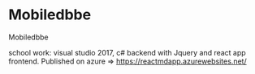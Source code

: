 # Mobiledbbe
Mobiledbbe

school work:
visual studio 2017, c# backend with Jquery and react app frontend.
Published on azure => 
https://reactmdapp.azurewebsites.net/
